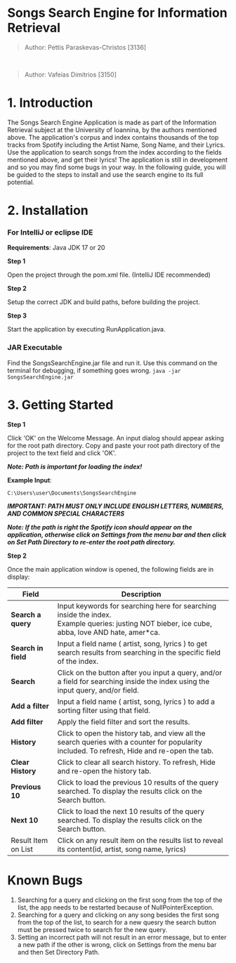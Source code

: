 # Songs Search Engine for Information Retrieval

> Author: Pettis Paraskevas-Christos [3136]
<br>

> Author: Vafeias Dimitrios [3150]

# 1. Introduction

The Songs Search Engine Application is made as part of the Information Retrieval subject at the University of Ioannina, by the authors mentioned above. The application's corpus and index contains thousands of the top tracks from Spotify including the Artist Name, Song Name, and their Lyrics. Use the application to search songs from the index according to the fields mentioned above, and get their lyrics! The application is still in development and so you may find some bugs in your way. In the following guide, you will be guided to the steps to install and use the search engine to its full potential.

# 2. Installation

### For IntelliJ or eclipse IDE

**Requirements**: Java JDK 17 or 20

**Step 1**

Open the project through the pom.xml file. (IntelliJ IDE recommended)

**Step 2**

Setup the correct JDK and build paths, before building the project.

**Step 3**

Start the application by executing RunApplication.java.

### JAR Executable

Find the SongsSearchEngine.jar file and run it.
Use this command on the terminal for debugging, if something goes wrong.
`java -jar SongsSearchEngine.jar`


# 3. Getting Started

**Step 1**

Click 'OK' on the Welcome Message. An input dialog should appear asking for the root path directory.
Copy and paste your root path directory of the project to the text field and click 'OK'.

***Note: Path is important for loading the index!***

**Example Input**:

`C:\Users\user\Documents\SongsSearchEngine`

***IMPORTANT: PATH MUST ONLY INCLUDE ENGLISH LETTERS, NUMBERS, AND COMMON SPECIAL CHARACTERS***

***Note: If the path is right the Spotify icon should appear on the application, otherwise click on Settings from the menu bar and then click on Set Path Directory to re-enter the root path directory.***

**Step 2**

Once the main application window is opened, the following fields are in display:

| **Field**           | **Description**                                                                                                                                   |
| ------------------- | ------------------------------------------------------------------------------------------------------------------------------------------------- |
| **Search a query**  | Input keywords for searching here for searching inside the index.<br>Example queries: justing NOT bieber, ice cube, abba, love AND hate, amer*ca. |
| **Search in field** | Input a field name ( artist, song, lyrics ) to get search results from searching in the specific field of the index.                              |
| **Search**          | Click on the button after you input a query, and/or a field for searching inside the index using the input query, and/or field.                   |
| **Add a filter**    | Input a field name ( artist, song, lyrics ) to add a sorting filter using that field.                                                             |
| **Add filter**      | Apply the field filter and sort the results.                                                                                                      |
| **History**         | Click to open the history tab, and view all the search queries with a counter for popularity included. To refresh, Hide and re-open the tab.      |
| **Clear History**   | Click to clear all search history. To refresh, Hide and re-open the history tab.                                                                  |
| **Previous 10**     | Click to load the previous 10 results of the query searched. To display the results click on the Search button.                                   |
| **Next 10**         | Click to load the next 10 results of the query searched. To display the results click on the Search button.                                       |
| Result Item on List | Click on any result item on the results list to reveal its content(id, artist, song name, lyrics)


# Known Bugs

1. Searching for a query and clicking on the first song from the top of the list, the app needs to be restarted because of NullPointerException.
2. Searching for a query and clicking on any song besides the first song from the top of the list, to search for a new quesry the search button must be pressed twice to search for the new query.
3. Setting an incorrect path will not result in an error message, but to enter a new path if the other is wrong, click on Settings from the menu bar and then Set Directory Path.
